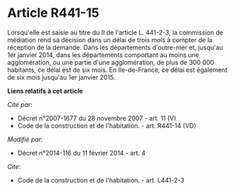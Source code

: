 # Article R441-15

Lorsqu'elle est saisie au titre du II de l'article L. 441-2-3, la commission de médiation rend sa décision dans un délai de
trois mois à compter de la réception de la demande. Dans les départements d'outre-mer et, jusqu'au 1er janvier 2014, dans les
départements comportant au moins une agglomération, ou une partie d'une agglomération, de plus de 300 000 habitants, ce délai
est de six mois. En Ile-de-France, ce délai est également de six mois jusqu'au 1er janvier 2015.

**Liens relatifs à cet article**

_Cité par_:

  - Décret n°2007-1677 du 28 novembre 2007 - art. 11 (V)
  - Code de la construction et de l'habitation. - art. R441-14 (VD)

_Modifié par_:

  - Décret n°2014-116 du 11 février 2014 - art. 4

_Cite_:

  - Code de la construction et de l'habitation. - art. L441-2-3
